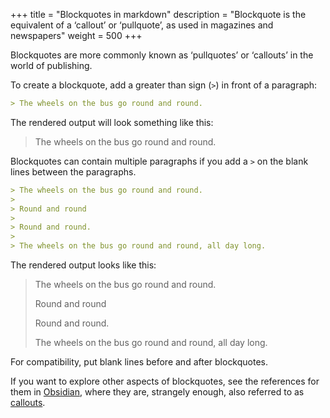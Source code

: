 +++
title = "Blockquotes in markdown"
description = "Blockquote is the equivalent of a ‘callout’ or ‘pullquote’, as used in magazines and newspapers"
weight = 500
+++

Blockquotes are more commonly known as ‘pullquotes’ or ‘callouts’ in the world of publishing. 

To create a blockquote, add a greater than sign (`>`) in front of a paragraph:

```markdown
> The wheels on the bus go round and round.
```

The rendered output will look something like this:

> The wheels on the bus go round and round.

Blockquotes can contain multiple paragraphs if you add a `>` on the blank lines between the paragraphs.

```markdown
> The wheels on the bus go round and round.
>
> Round and round  
>
> Round and round.  
> 
> The wheels on the bus go round and round, all day long.
```

The rendered output looks like this:

> The wheels on the bus go round and round.
>
> Round and round  
>
> Round and round.  
> 
> The wheels on the bus go round and round, all day long.

For compatibility, put blank lines before and after blockquotes. 

If you want to explore other aspects of blockquotes, see the references for them in [Obsidian](https://help.obsidian.md/syntax#Quotes), where they are, strangely enough, also referred to as [callouts](https://help.obsidian.md/callouts).